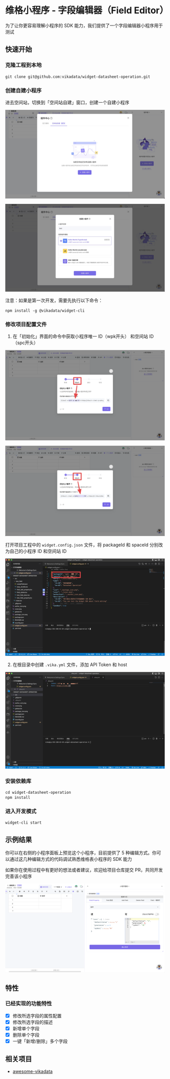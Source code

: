 # 维格小程序 - 字段编辑器（Field Editor）

为了让你更容易理解小程序的 SDK 能力，我们提供了一个字段编辑器小程序用于测试

## 快速开始

### 克隆工程到本地

```shell
git clone git@github.com:vikadata/widget-datasheet-operation.git
```

### 创建自建小程序

进去空间站，切换到「空间站自建」窗口，创建一个自建小程序

![空间站自建](/static/img/custom-widget.png)

![初始化小程序](/static/img/create-widget.png )

注意：如果是第一次开发，需要先执行以下命令：

```shell
npm install -g @vikadata/widget-cli
```

### 修改项目配置文件

1. 在「初始化」界面的命令中获取小程序唯一 ID（wpk开头） 和空间站 ID（spc开头）

![获取空间站id](/static/img/get-space-id.png)

![获取小程序id](/static/img/get-widget-id.png)

打开项目工程中的 `widget.config.json` 文件，将 packageId 和 spaceId 分别改为自己的小程序 ID 和空间站 ID

![widget-config](/static/img/widget-config.png)

2. 在根目录中创建 `.vika.yml` 文件，添加 API Token 和 host

![set-vika-yml](/static/img/set-vika-yml.png)

### 安装依赖库 

```shell
cd widget-datasheet-operation
npm install
```

### 进入开发模式

```shell
widget-cli start
```

## 示例结果

你可以在右侧的小程序面板上预览这个小程序，目前提供了 5 种编辑方式。你可以通过这几种编辑方式的代码调试熟悉维格表小程序的 SDK 能力

如果你在使用过程中有更好的想法或者建议，欢迎给项目仓库提交 PR，共同开发完善该小程序

![datasheet-operation](/static/img/datasheet-operation.png)

## 特性

### 已经实现的功能特性

- [x] 修改所选字段的属性配置
- [x] 修改所选字段的描述
- [x] 新增单个字段
- [x] 删除单个字段
- [x] 一键「新增/删除」多个字段

## 相关项目

- [awesome-vikadata](https://github.com/vikadata/awesome-vikadata)